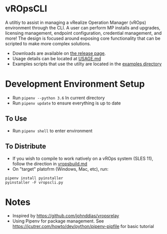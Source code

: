 # vROpsCLI

A utiltiy to assist in managing a vRealize Operation Manager (vROps) environment through the CLI.  A user can perform MP installs and upgrades, licensing management,
endpoint configuration, credential management, and more!  The design is focused around exposing core functionality that can be scripted to make more complex solutions.

* Downloads are available on [the release page](https://github.com/BlueMedora/vropscli/releases).
* Usage details can be located at [USAGE.md](USAGE.md)
* Examples scripts that use the utilty are located in the [examples directory](https://github.com/BlueMedora/vropscli/examples/)


# Development Environment Setup

* Run ```pipenv --python 3.6``` In current directory
* Run ```pipenv update``` to ensure everything is up to date

## To Use

* Run ```pipenv shell``` to enter environment

## To Distribute

* If you wish to compile to work natively on a vROps system (SLES 11), follow the direction in [vropsbuild.md](vropsbuild.md)
* On "target" platofrm (Windows, Mac, etc), run:
```
pipenv install pyinstaller
pyinstaller -F vropscli.py
```

# Notes

* Inspired by https://github.com/johnddias/vropsrelay
* Using Pipenv for package management.  See https://jcutrer.com/howto/dev/python/pipenv-pipfile for basic tutorial
